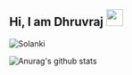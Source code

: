 ## Hi, I am Dhruvraj  <img src="https://raw.githubusercontent.com/aemmadi/aemmadi/master/wave.gif" width="30px">




<!-- ![Dhruvraj (2)](https://user-images.githubusercontent.com/89624156/145677858-3fbb35e8-75c0-4aff-bc9e-8987b4d5d633.png) -->

![Solanki](https://user-images.githubusercontent.com/89624156/145678735-a337299e-79e2-4373-8a93-952ad4931bca.png)


<img align="center" src="https://github-readme-stats.vercel.app/api?username=dhruvsol&show_icons=true&include_all_commits=true&theme=dark&hide_border=true" alt="Anurag's github stats" />
